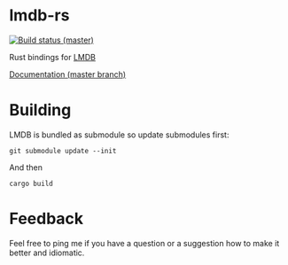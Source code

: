 lmdb-rs
=======

[![Build status (master)](https://travis-ci.org/vhbit/lmdb-rs.svg?branch=master)](https://travis-ci.org/vhbit/lmdb-rs)

Rust bindings for [LMDB](http://symas.com/mdb/)

[Documentation (master branch)](http://vhbit.github.io/lmdb-rs/lmdb-rs/)

Building
========

LMDB is bundled as submodule so update submodules first:

`git submodule update --init`

And then

`cargo build`

Feedback
========

Feel free to ping me if you have a question or a suggestion how to
make it better and idiomatic.
